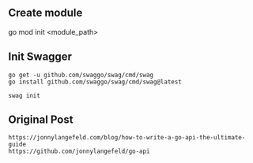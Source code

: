 ## Create module
go mod init <module_path>

## Init Swagger
```
go get -u github.com/swaggo/swag/cmd/swag
go install github.com/swaggo/swag/cmd/swag@latest

swag init

```

## Original Post
```
https://jonnylangefeld.com/blog/how-to-write-a-go-api-the-ultimate-guide
https://github.com/jonnylangefeld/go-api
```